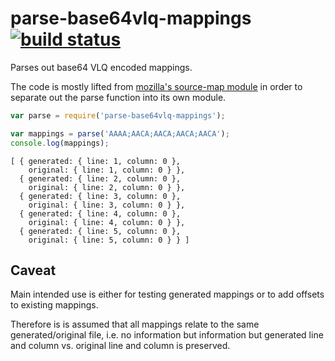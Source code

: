 # parse-base64vlq-mappings [![build status](https://secure.travis-ci.org/thlorenz/parse-base64vlq-mappings.png)](http://travis-ci.org/thlorenz/parse-base64vlq-mappings)

Parses out base64 VLQ encoded mappings.

The code is mostly lifted from [mozilla's source-map module](https://github.com/mozilla/source-map) in order to separate
out the parse function into its own module.

```js
var parse = require('parse-base64vlq-mappings');

var mappings = parse('AAAA;AACA;AACA;AACA;AACA');
console.log(mappings);
```

```
[ { generated: { line: 1, column: 0 },
    original: { line: 1, column: 0 } },
  { generated: { line: 2, column: 0 },
    original: { line: 2, column: 0 } },
  { generated: { line: 3, column: 0 },
    original: { line: 3, column: 0 } },
  { generated: { line: 4, column: 0 },
    original: { line: 4, column: 0 } },
  { generated: { line: 5, column: 0 },
    original: { line: 5, column: 0 } } ]
```

## Caveat

Main intended use is either for testing generated mappings or to add offsets to existing mappings.

Therefore is is assumed that all mappings relate to the same generated/original file, i.e. no information but 
information but generated line and column vs. original line and column is preserved.
